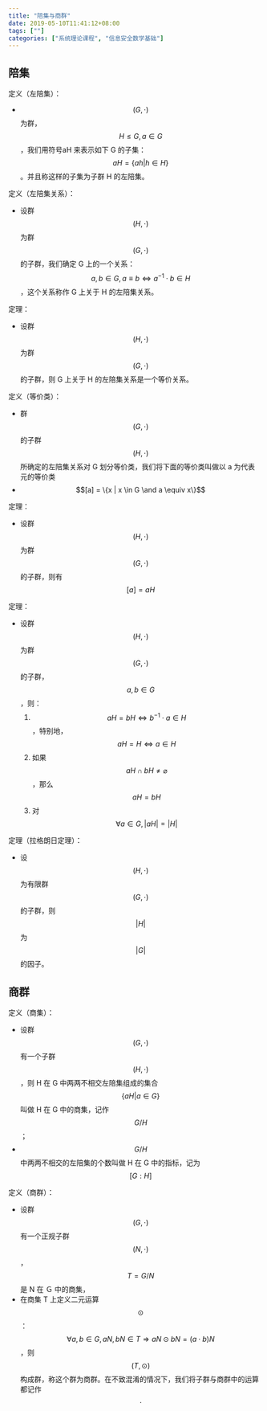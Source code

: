 ```yaml
---
title: "陪集与商群"
date: 2019-05-10T11:41:12+08:00
tags: [""]
categories: ["系统理论课程", "信息安全数学基础"]
---
```



## 陪集

定义（左陪集）：

- $$(G, \cdot)$$ 为群，$$H \le G, a\in G$$，我们用符号aH 来表示如下 G 的子集：$$aH = \{ah | h \in H\}$$。并且称这样的子集为子群 H 的左陪集。

定义（左陪集关系）：

- 设群 $$(H, \cdot)$$ 为群 $$(G, \cdot)$$ 的子群，我们确定 G 上的一个关系：$$a, b \in G, a \equiv b \Leftrightarrow a^{-1} \cdot b \in H$$，这个关系称作 G 上关于 H 的左陪集关系。

定理：

- 设群 $$(H, \cdot)$$ 为群 $$(G, \cdot)$$ 的子群，则 G 上关于 H 的左陪集关系是一个等价关系。

定义（等价类）：

- 群 $$(G, \cdot)$$ 的子群 $$(H, \cdot)$$ 所确定的左陪集关系对 G 划分等价类，我们将下面的等价类叫做以 a 为代表元的等价类
- $$[a] = \{x | x \in G \and a \equiv x\}$$

定理：

- 设群 $$(H, \cdot)$$ 为群 $$(G, \cdot)$$ 的子群，则有 $$[a] = aH$$

定理：

- 设群 $$(H, \cdot)$$ 为群 $$(G, \cdot)$$ 的子群，$$a, b \in G$$，则：
  1. $$aH = bH \Leftrightarrow b^{-1} \cdot a \in H$$，特别地，$$aH = H \Leftrightarrow a \in H$$
  2. 如果 $$aH \cap bH \not= \varnothing$$，那么 $$aH = bH$$
  3. 对 $$\forall a \in G, |aH| = |H|$$

定理（拉格朗日定理）：

- 设 $$(H, \cdot)$$ 为有限群 $$(G, \cdot)$$ 的子群，则 $$|H|$$ 为 $$|G|$$ 的因子。

## 商群

定义（商集）：

- 设群 $$(G, \cdot)$$ 有一个子群 $$(H, \cdot)$$，则 H 在 G 中两两不相交左陪集组成的集合 $$\{aH | a \in G\}$$ 叫做 H 在 G 中的商集，记作 $$G / H$$；
- $$G / H$$ 中两两不相交的左陪集的个数叫做 H 在 G 中的指标，记为 $$[G:H]$$

定义（商群）：

- 设群 $$(G, \cdot)$$ 有一个正规子群 $$(N, \cdot)$$，$$T = G / N$$ 是 N 在 Ｇ 中的商集，
- 在商集 T 上定义二元运算 $$\odot$$：$$\forall a,b \in G, aN, bN \in T \Rightarrow aN \odot bN = (a \cdot b)N$$，则 $$(T, \odot)$$ 构成群，称这个群为商群。在不致混淆的情况下，我们将子群与商群中的运算都记作 $$\cdot$$


